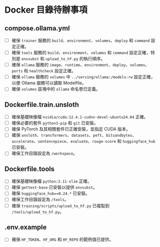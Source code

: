 # Docker 目錄待辦事項

## compose.ollama.yml
- [ ] 確保 `trainer` 服務的 `build`、`environment`、`volumes`、`deploy` 和 `command` 設定正確。
- [ ] 確保 `tools` 服務的 `build`、`environment`、`volumes` 和 `command` 設定正確，特別是 `envsubst` 和 `upload_to_hf.py` 的執行順序。
- [ ] 確保 `ollama` 服務的 `image`、`runtime`、`environment`、`deploy`、`volumes`、`ports` 和 `healthcheck` 設定正確。
- [ ] 確保 `ollama` 服務的 `volumes` 中 `../serving/ollama:/models:rw` 設定正確，以便 Ollama 服務可以讀取 Modelfile。
- [ ] 確保 `volumes` 區塊中的 `ollama` 命名卷已定義。

## Dockerfile.train.unsloth
- [ ] 確保基礎映像檔 `nvidia/cuda:12.4.1-cudnn-devel-ubuntu24.04` 正確。
- [ ] 確保必要的套件 `python3-pip` 和 `git` 已安裝。
- [ ] 確保 PyTorch 及其相關套件已正確安裝，並指定 CUDA 版本。
- [ ] 確保 `unsloth`、`transformers`、`datasets`、`peft`、`bitsandbytes`、`accelerate`、`sentencepiece`、`evaluate`、`rouge-score` 和 `huggingface_hub` 已安裝。
- [ ] 確保工作目錄設定為 `/workspace`。

## Dockerfile.tools
- [ ] 確保基礎映像檔 `python:3.11-slim` 正確。
- [ ] 確保 `gettext-base` 已安裝以提供 `envsubst`。
- [ ] 確保 `huggingface_hub==0.24.*` 已安裝。
- [ ] 確保工作目錄設定為 `/tools`。
- [ ] 確保 `training/scripts/upload_to_hf.py` 已複製到 `/tools/upload_to_hf.py`。

## .env.example
- [ ] 確保 `HF_TOKEN`、`HF_ORG` 和 `HF_REPO` 的範例值已提供。

